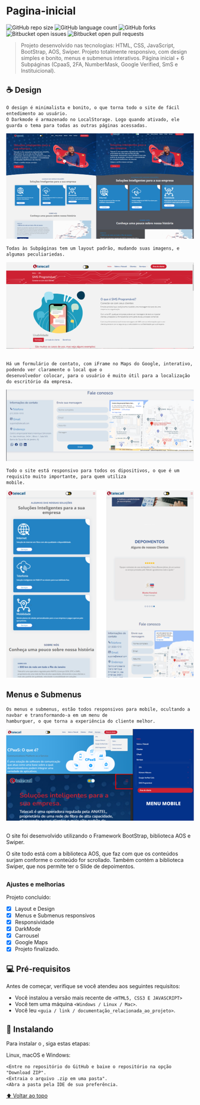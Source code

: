 # Pagina-inicial
 
 <!---Esses são exemplos. Veja https://shields.io para outras pessoas ou para personalizar este conjunto de escudos. Você pode querer incluir dependências, status do projeto e informações de licença aqui--->

![GitHub repo size](https://img.shields.io/github/repo-size/iuricode/README-template?style=for-the-badge)
![GitHub language count](https://img.shields.io/github/languages/count/iuricode/README-template?style=for-the-badge)
![GitHub forks](https://img.shields.io/github/forks/iuricode/README-template?style=for-the-badge)
![Bitbucket open issues](https://img.shields.io/bitbucket/issues/iuricode/README-template?style=for-the-badge)
![Bitbucket open pull requests](https://img.shields.io/bitbucket/pr-raw/iuricode/README-template?style=for-the-badge)

>  Projeto desenvolvido nas tecnologias: HTML, CSS, JavaScript, BootStrap, AOS, Swiper.
>  Projeto totalmente responsivo, com design simples e bonito, menus e submenus interativos.
>  Página inicial + 6 Subpáginas (CpaaS, 2FA, NumberMask, Google Verified, SmS e Instituicional).

## ☕ Design <Pagina-inicial>
```
O design é minimalista e bonito, o que torna todo o site de fácil entedimento ao usuário.
O Darkmode é armazenado no LocalStorage. Logo quando ativado, ele guarda o tema para todas as outras páginas acessadas.
```

<img src="./img/Projeto.svg" alt="exemplo imagem">

```
Todas às Subpáginas tem um layout padrão, mudando suas imagens, e algumas peculiariedas.
```
<img src="./img/PG6.png" alt="exemplo imagem">
 
 ##
``` 
Há um formulário de contato, com iFrame no Maps do Google, interativo, podendo ver claramente o local que o 
desenvolvedor colocar, para o usuário é muito útil para a localização do escritório da empresa.
``` 
<img src="./img/menu2.png" alt="exemplo imagem">

``` 
Todo o site está responsivo para todos os dipositivos, o que é um requisito muito importante, para quem utiliza
mobile.
``` 
<img src="./img/responsiv.png" alt="exemplo imagem">

##

##  Menus e Submenus <Pagina-inicial>

```
Os menus e submenus, estão todos responsivos para mobile, ocultando a navbar e transformando-a em um menu de 
hamburguer, o que torna a experiência do cliente melhor.
```
<img src="./img/menu.png" alt="exemplo imagem">
 
 ##

O site foi desenvolvido utilizando o Framework BootStrap, biblioteca AOS e Swiper.

O site todo está com a biblioteca AOS, que faz com que os conteúdos surjam conforme o conteúdo for scrollado.
Também contém a biblioteca Swiper, que nos permite ter o Slide de depoimentos.
 
##
### Ajustes e melhorias

Projeto concluído:

- [x] Layout e Design
- [x] Menus e Submenus responsivos
- [x] Responsividade
- [x] DarkMode
- [x] Carrousel
- [x] Google Maps
- [x] Projeto finalizado.

## 💻 Pré-requisitos

Antes de começar, verifique se você atendeu aos seguintes requisitos:
<!---Estes são apenas requisitos de exemplo. Adicionar, duplicar ou remover conforme necessário--->
* Você instalou a versão mais recente de `<HTML5, CSS3 E JAVASCRIPT>`
* Você tem uma máquina `<Windows / Linux / Mac>`.
* Você leu `<guia / link / documentação_relacionada_ao_projeto>`.

## 🚀 Instalando <Pagina-inicial>

Para instalar o <Pagina-inicial>, siga estas etapas:

Linux, macOS e Windows:
```
<Entre no repositório do GitHub e baixe o repositório na opção "Download ZIP".
<Extraia o arquivo .zip em uma pasta".
<Abra a pasta pela IDE de sua preferência.
```


[⬆ Voltar ao topo](#Tela-de-Autenticacao)<br>
